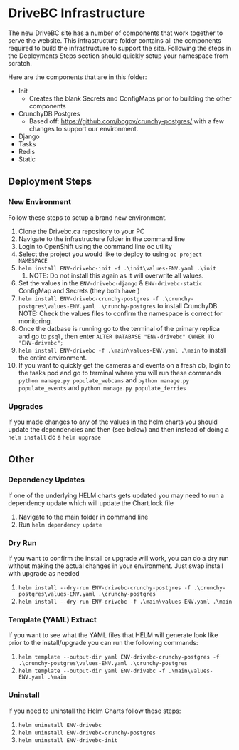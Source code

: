 # DriveBC Infrastructure

The new DriveBC site has a number of components that work together to serve the website. This infrastructure folder contains all the components required to build the infrastructure to support the site. Following the steps in the Deployments Steps section should quickly setup your namespace from scratch.

Here are the components that are in this folder:
- Init
  - Creates the blank Secrets and ConfigMaps prior to building the other components
- CrunchyDB Postgres
  - Based off: https://github.com/bcgov/crunchy-postgres/ with a few changes to support our environment.
- Django
- Tasks
- Redis
- Static

## Deployment Steps
### New Environment
Follow these steps to setup a brand new environment.
1. Clone the Drivebc.ca repository to your PC
1. Navigate to the infrastructure folder in the command line
1. Login to OpenShift using the command line oc utility
1. Select the project you would like to deploy to using `oc project NAMESPACE`
1. `helm install ENV-drivebc-init -f .\init\values-ENV.yaml .\init`
    1. NOTE: Do not install this again as it will overwrite all values.
1. Set the values in the `ENV-drivebc-django` & `ENV-drivebc-static` ConfigMap and Secrets (they both have )
1. `helm install ENV-drivebc-crunchy-postgres -f .\crunchy-postgres\values-ENV.yaml .\crunchy-postgres` to install CrunchyDB. NOTE: Check the values files to confirm the namespace is correct for monitoring.
1. Once the datbase is running go to the terminal of the primary replica and go to `psql`, then enter `ALTER DATABASE "ENV-drivebc" OWNER TO "ENV-drivebc";`
1. `helm install ENV-drivebc -f .\main\values-ENV.yaml .\main` to install the entire environment. 
1. If you want to quickly get the cameras and events on a fresh db, login to the tasks pod and go to terminal where you will run these commands  `python manage.py populate_webcams` and `python manage.py populate_events` and `python manage.py populate_ferries`

### Upgrades

If you made changes to any of the values in the helm charts you should update the dependencies and then (see below) and then instead of doing a `helm install` do a `helm upgrade`

## Other

### Dependency Updates
If one of the underlying HELM charts gets updated you may need to run a dependency update which will update the Chart.lock file
1. Navigate to the main folder in command line
2. Run `helm dependency update`

### Dry Run
If you want to confirm the install or upgrade will work, you can do a dry run without making the actual changes in your environment. Just swap install with upgrade as needed
1. `helm install --dry-run ENV-drivebc-crunchy-postgres -f .\crunchy-postgres\values-ENV.yaml .\crunchy-postgres`
1. `helm install --dry-run ENV-drivebc -f .\main\values-ENV.yaml .\main`

### Template (YAML) Extract
If you want to see what the YAML files that HELM will generate look like prior to the install/upgrade you can run the following commands:

1. `helm template --output-dir yaml ENV-drivebc-crunchy-postgres -f .\crunchy-postgres\values-ENV.yaml .\crunchy-postgres`
1. `helm template --output-dir yaml ENV-drivebc -f .\main\values-ENV.yaml .\main`

### Uninstall
If you need to uninstall the Helm Charts follow these steps:
1. `helm uninstall ENV-drivebc`
1. `helm uninstall ENV-drivebc-crunchy-postgres`
1. `helm uninstall ENV-drivebc-init`